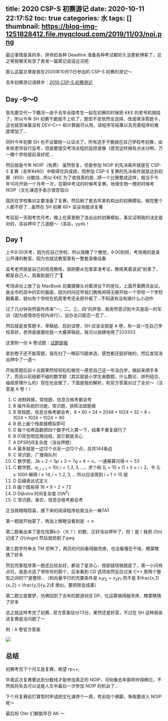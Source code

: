 title: 2020 CSP-S 初赛游记
date: 2020-10-11 22:17:52
toc: true
categories: 水
tags: []
thumbnail: https://blog-img-1251828412.file.myqcloud.com/2019/11/03/noi.png
---
最近事情是真的多，拼命赶各种 Deadline 准备各种考试都好久没更新博客了，总之等我哪天有空了再发一篇周记说说近况吧

那么这篇文章是我在2020年10月11日参加的 CSP-S 初赛的游记～

去年初赛游记请移步：[2019 CSP-S 初赛游记](https://blog.hans362.cn/2019%20CSP-S%20%E5%88%9D%E8%B5%9B%E6%B8%B8%E8%AE%B0/)

<!--more-->

## Day -9～0

首先要交代一下概况～由于去年全国考生一起在初赛的时候把 €€£ 的老爷机搞挂了，所以今年 SH 初赛干脆就不上机了，题型不变依然全选择，改成填涂答题卡，这也就意味着没有 DEV-C++ 和计算器可以用，读程序写结果以及完善程序的难度增加了...

同时今年初赛 SH 也不设置统一认证点了，所有选手干脆就在自己学校考初赛，由本校老师自行监考，但是要提交考场全程的监控录像（感觉这样搞有点水分啊，万一哪个学校提前录好呢...

然后就是今年 NOIP（免费） 虽然恢复，但是参加 NOIP 的先决条件就是在 CSP-S 复赛（去年¥480）中取得优异成绩，而参加 CSP-S 复赛的先决条件就是达到初赛（¥50）分数线...所以 €€£ 为了收钱真的是...把一个比赛整成这样，相当于今年10月开始一个月考一次，在期中考试的时候考复赛，地理生物一模的时候考 NOIP（文化课选手表示很苦恼😖

国庆在学校集训主要准备了复赛，然后刷了套去年某机构出的初赛模拟，做完整个人都不好了...虽然在 SH 初赛 60+ 妥妥地能进复赛

考前前一天刚考完月考，晚上在家里刷了洛谷出的初赛模拟，事实证明我的决定是对的，洛谷押中了几道题～（洛谷，yyds！

## Day 1

上午9:30开考，因为在自己学校，所以我睡了个懒觉，9:00到校，考场用的是录公开课的教室，因为也就这教室里有一整套录像设备

监考老师就是自己的信竞教练，我刚要从包里拿准考证，教练笑着说说“别拿了，都是自己人，我看脸就行了”🤣

考场讲台上放了台 MacBook 前置摄像头对着讲台下的座位，上面开着腾讯会议，是全市的高中的实时画面，因为时间还早我们教练闲得无聊开始一个学校一个学校翻看着，貌似有个学校在机房里考还全部升板了...不知道有没有搞什么小动作

过了几分钟突然窗外传来“一，二，三，四”的声音...我突然意识到今天是高一的军训（因为疫情改在校内进行），没办法只能忍一忍了...

然后就是发答题卡、草稿纸、启封试卷，SH 应该全部是 A 卷，有一说一在自己学校真好，老师直接塞给我一大叠草稿纸，我可以放肆地用了233333

这里附一份 A 卷试题：[试题链接](https://blog-img-1251828412.file.myqcloud.com/2020/10/11/CSP2020-senior-C-A.pdf)

拿到卷子还不能答题，我先扫了一眼前15题单选，感觉都还挺好做的，然后发现洛谷押中了一道～

开始答题后前十五题果然轻轻松松做完～感觉自己这一年没白学，做起来顺手多了，而且以前碰都不碰的数学题（其实就是小学生奥数题，什么数论、排列组合、抽屉原理什么的）现在也会做了，下面是我的解析，和官方答案对过了全对～（注意是 A 卷！）

1. C 进制转换，常规题，信息合格考都会考
2. B 操作系统的功能，常识题，排除法就能做
3. B 常规题，信息合格考都会考，$8 \times 60 \times 24 \times 2048 \times 1024 \times 32 \div 8 \div 1024 \div 1024 \div 1024 = 90$
4. B 纸上画个栈直接模拟即可
5. D 每个哈希函数把四个数字代入算一下，结果不重复就行了
6. B 01背包明显用动规，其它都是贪心
7. A DFS时间复杂度（洛谷押题）
8. A 最多就是一边12个点另一边12个点，总共144条边
9. C 常识题，广搜用队列
10. C 数学题，$3k+2 = 5p+3 = 7q+4 =n$，一通暴算可得 $n = 53$
11. C 数学题，$a_{i,i+1} = 10i, i = 1,2,3,...$，求个和 $S_i = 10 \times (1+i) \times i \div 2$，令 $S_i \geq 1000$ 解得 $i \geq 14, i = 1,2,3,...$ 所以应该爬到 $i+1 \geq 15$ 层
12. D 后缀表达式定义
13. B 画个图易得 $16 \times 9 \div 2 = 72$
14. D Dijkstra 时间复杂度 $O(N^2)$
15. C 常识题，香农，信息合格考都会考

正当我暗暗窃喜，接下来的阅读程序给我当头一棒TAT

第一题就开始蒙了，再加上眼瞎没看到是 $<n$

第二题看出来了是在找第k小（大？）的数，正好洛谷押中了，但！是！我把 $O(n)$ 记成了 $O(nlogn)$ 然后就悲剧了qwq

第三题字符串太 TM 恐怖了，两页的代码看得脑壳疼，也没看懂在干啥，瞎蒙瞎猜了好多

然后完善程序第一题还比较友好，都说了是贪心，按部就班做就是了，第一小问有点坑，我差点选了带除号的那个，后来看到 CD 选项突然反应过来 C++ 里两个整型之间的“/”是整除...（和向量平行的充要条件是 $x_1y_2 = x_2y_1$ 而不是 $\frac{x_1}{x_2} = \frac{y_1}{y_2}$ 类似，要把除变成乘）

第二题又是噩梦，仿佛回到了去年的那道状压 DP，位运算搞得脑壳疼，瞎蒙瞎猜了好多

总之就这样考完了初赛...官方答案估分73分，果然还是好菜，不过在 SH 这种弱省进复赛是没问题了～

附：A 卷官方答案

![](https://blog-img-1251828412.file.myqcloud.com/2020/10/11/Photo%20Oct%2011,%2021%2040%2027.png)

## 总结

初赛考完下个月又是复赛，希望 rp++;

毕竟这次复赛要达到分数线才能参加真正的 NOIP，可别像去年那样炸得稀烂，不然我将失去可以说是人生中最后一次参加 NOIP 的机会了...

下个月复赛前打算暂时申请把文化课停个一周，考前抱个佛脚，争取要进入 NOIP 呢～

最后祝 OIer 们都能早日 AK ～